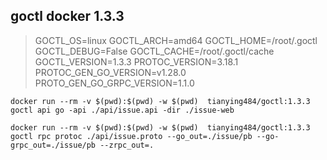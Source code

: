 ## goctl docker 1.3.3

[docker image]: https://hub.docker.com/r/tianying484/goctl



> GOCTL_OS=linux
> GOCTL_ARCH=amd64
> GOCTL_HOME=/root/.goctl
> GOCTL_DEBUG=False
> GOCTL_CACHE=/root/.goctl/cache
> GOCTL_VERSION=1.3.3
> PROTOC_VERSION=3.18.1
> PROTOC_GEN_GO_VERSION=v1.28.0
> PROTO_GEN_GO_GRPC_VERSION=1.1.0



```shell
docker run --rm -v $(pwd):$(pwd) -w $(pwd)  tianying484/goctl:1.3.3 goctl api go -api ./api/issue.api -dir ./issue-web
```




```shell
docker run --rm -v $(pwd):$(pwd) -w $(pwd)  tianying484/goctl:1.3.3 goctl rpc protoc ./api/issue.proto --go_out=./issue/pb --go-grpc_out=./issue/pb --zrpc_out=.
```